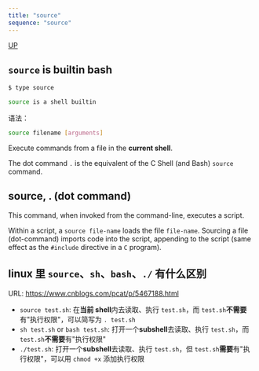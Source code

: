 ```yaml
---
title: "source"
sequence: "source"
---
```


[UP](/linux.html)


## `source` is builtin bash

```bash
$ type source

source is a shell builtin
```

语法：

```bash
source filename [arguments]
```

Execute commands from a file in the **current shell**.


The dot command `.` is the equivalent of the C Shell (and Bash) `source` command.

## source, . (dot command)

This command, when invoked from the command-line, executes a script.

Within a script, a `source file-name` loads the file `file-name`.
Sourcing a file (dot-command) imports code into the script,
appending to the script (same effect as the `#include` directive in a `C` program).


## linux 里 `source`、`sh`、`bash`、`./` 有什么区别

URL: https://www.cnblogs.com/pcat/p/5467188.html

- `source test.sh`: 在**当前 shell**内去读取、执行 `test.sh`，而 `test.sh`**不需要**有"执行权限"，可以简写为 `. test.sh`
- `sh test.sh` or `bash test.sh`: 打开一个**subshell**去读取、执行 `test.sh`，而 `test.sh`**不需要**有"执行权限"
- `./test.sh`: 打开一个**subshell**去读取、执行 `test.sh`，但 `test.sh`**需要**有"执行权限"，可以用 `chmod +x` 添加执行权限
